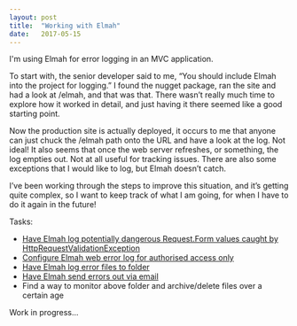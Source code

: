 ```yaml
---
layout: post
title:  "Working with Elmah"
date:   2017-05-15
---
```


I'm using Elmah for error logging in an MVC application.

To start with, the senior developer said to me, “You should include Elmah into the project for logging.”  I found the nugget package, ran the site and had a look at /elmah, and that was that.  There wasn’t really much time to explore how it worked in detail, and just having it there seemed like a good starting point.

Now the production site is actually deployed, it occurs to me that anyone can just chuck the /elmah path onto the URL and have a look at the log.  Not ideal!  It also seems that once the web server refreshes, or something, the log empties out.  Not at all useful for tracking issues.  There are also some exceptions that I would like to log, but Elmah doesn’t catch.

I’ve been working through the steps to improve this situation, and it’s getting quite complex, so I want to keep track of what I am going, for when I have to do it again in the future!

Tasks:
<ul>
<li><a href="https://kellamity.github.io/2017/05/15/extra-elmah-logging.html">Have Elmah log potentially dangerous Request.Form values caught by HttpRequestValidationException</a></li>
<li><a href="https://kellamity.github.io/2017/05/16/elmah-log-auth.html">Configure Elmah web error log for authorised access only</a></li>
<li><a href="https://kellamity.github.io/2017/05/16/elmah-log-files.html">Have Elmah log error files to folder</a></li>
<li><a href="https://kellamity.github.io/2017/05/17/elmah-email-errors.html">Have Elmah send errors out via email</a></li>
<li>Find a way to monitor above folder and archive/delete files over a certain age</li>
</ul>

Work in progress...

